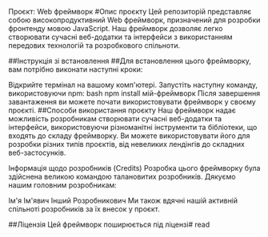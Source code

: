  Проєкт: Web фреймворк
#Опис проєкту
Цей репозиторій представляє собою високопродуктивний Web фреймворк, призначений для розробки фронтенду мовою JavaScript. Наш фреймворк дозволяє легко створювати сучасні веб-додатки та інтерфейси з використанням передових технологій та розробкового спільноти.

##Інструкція зі встановлення
##Для встановлення цього фреймворку, вам потрібно виконати наступні кроки:

Відкрийте термінал на вашому комп'ютері.
Запустіть наступну команду, використовуючи npm:
bash
npm install мій-фреймворк
Після завершення завантаження ви можете почати використовувати фреймворк у своєму проєкті.
##Способи використання проєкту
Наш фреймворк надає можливість розробникам створювати сучасні веб-додатки та інтерфейси, використовуючи різноманітні інструменти та бібліотеки, що входять до складу фреймворку. Ви можете використовувати його для розробки різних типів проєктів, від невеликих лендінгів до складних веб-застосунків.

Інформація щодо розробників (Credits)
Розробка цього фреймворку була здійснена великою командою талановитих розробників. Дякуємо нашим головним розробникам:

Ім'я Ім'явич
Інший Розробникович
Ми також вдячні нашій активній спільноті розробників за їх внесок у проєкт.

##Ліцензія
Цей фреймворк поширюється під ліцензі# read
